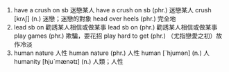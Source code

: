 1. have a crush on sb  迷戀某人
have a crush on sb  (phr.)  迷戀某人
crush  [krʌʃ]  (n.)  迷戀；迷戀的對象
head over heels  (phr.)  完全地
2. lead sb on  勸誘某人相信或做某事
lead sb on  (phr.)  勸誘某人相信或做某事
play games  (phr.)  欺騙，耍花招
play hard to get  (phr.)  （尤指戀愛之初）故作冷淡
3. human nature  人性
human nature  (phr.)  人性
human  [ˋhjumən]  (n.)  人
humanity  [hjuˋmænətɪ]  (n.)  人類；人性
